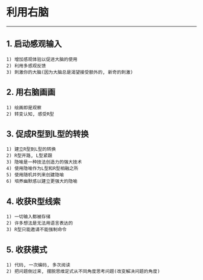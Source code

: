 # **利用右脑**
***


## **1. 启动感观输入**
    1) 增加感观体验以促进大脑的使用
    2) 利用多感观反馈
    3) 刺激你的大脑(因为大脑总是渴望接受额外的, 新奇的刺激)


## **2. 用右脑画画**
    1) 绘画即是观察
    2) 转变认知, 感受R型


## **3. 促成R型到L型的转换**
    1) 建立R型到L型的转换
    2) R型开路, L型紧跟
    3) 隐喻是一种技法创造力的强大技术
    4) 使用隐喻作为L型和R型相融之所
    5) 使用随机并列来创建隐喻
    6) 培养幽默感以建立更强大的隐喻


## **4. 收获R型线索**
    1) 一切输入都被存储
    2) 许多想法是无法用语言表达的
    3) R型只能邀请不能强制命令


## **5. 收获模式**
    1) 代码, 一次编码, 多次阅读
    2) 把问题倒过来, 摆脱思维定式从不同角度思考问题(改变解决问题的角度)
